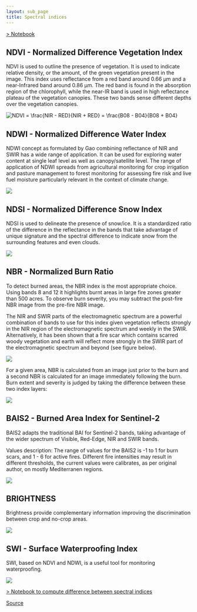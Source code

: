 ```yaml
---
layout: sub_page
title: Spectral indices
---
```


[> Notebook](https://nicolasdeffense.github.io/eo-toolbox/notebooks/6_Spectral_indices/spectral_indices.html)

## NDVI - Normalized Difference Vegetation Index

NDVI is used to outline the presence of vegetation. It is used to indicate relative density, or the amount, of the green vegetation present in the image. This index uses reflectance from a red band around 0.66 μm and a near-Infrared band around 0.86 μm. The red band is found in the absorption region of the chlorophyll, while the near-IR band is used in high reflectance plateau of the vegetation canopies. These two bands sense different depths over the vegetation canopies.


<img src="https://latex.codecogs.com/svg.latex?NDVI = \frac{NIR - RED}{NIR + RED} = \frac{B08 - B04}{B08 + B04}" title="NDVI = \frac{NIR - RED}{NIR + RED} = \frac{B08 - B04}{B08 + B04}"/>


## NDWI - Normalized Difference Water Index

NDWI concept as formulated by Gao combining reflectance of NIR and SWIR has a wide range of application. It can be used for exploring water content at single leaf level as well as canopy/satellite level. The range of application of NDWI spreads from agricultural monitoring for crop irrigation and pasture management to forest monitoring for assessing fire risk and live fuel moisture particularly relevant in the context of climate change.

<img src="https://latex.codecogs.com/svg.latex? NDWI = \frac{NIR - SWIR}{NIR + SWIR} = \frac{B08 - B11}{B08 + B11}"/>

## NDSI - Normalized Difference Snow Index

NDSI is used to delineate the presence of snow/ice. It is a standardized ratio of the difference in the reflectance in the bands that take advantage of unique signature and the spectral difference to indicate snow from the surrounding features and even clouds.

<img src="https://latex.codecogs.com/svg.latex? NDSI = \frac{GREEN - SWIR}{GREEN + SWIR} = \frac{B03 - B11}{B03 + B11}"/>


## NBR - Normalized Burn Ratio

To detect burned areas, the NBR index is the most appropriate choice. Using bands 8 and 12 it highlights burnt areas in large fire zones greater than 500 acres. To observe burn severity, you may subtract the post-fire NBR image from the pre-fire NBR image.

The NIR and SWIR parts of the electromagnetic spectrum are a powerful combination of bands to use for this index given vegetation reflects strongly in the NIR region of the electromagnetic spectrum and weekly in the SWIR. Alternatively, it has been shown that a fire scar which contains scarred woody vegetation and earth will reflect more strongly in the SWIR part of the electromagnetic spectrum and beyond (see figure below).

<img src="https://latex.codecogs.com/svg.latex? NBR = \frac{NIR - SWIR}{NIR + SWIR} = \frac{B08 - B12}{B08 + B12}"/>


For a given area, NBR is calculated from an image just prior to the burn and a second NBR is calculated for an image immediately following the burn. Burn extent and severity is judged by taking the difference between these two index layers:

<img src="https://latex.codecogs.com/svg.latex? dNBR = NBR_{prefire} - NBR_{postfire}"/>


## BAIS2 - Burned Area Index for Sentinel-2

BAIS2 adapts the traditional BAI for Sentinel-2 bands, taking advantage of the wider spectrum of Visible, Red-Edge, NIR and SWIR bands.

Values description: The range of values for the BAIS2 is -1 to 1 for burn scars, and 1 - 6 for active fires. Different fire intensities may result in different thresholds, the current values were calibrates, as per original author, on mostly Mediterranen regions.

<img src="https://latex.codecogs.com/svg.latex? BAIS2 = \left(1-\sqrt{\frac{B06*B07*B8A}{B4}}\right) *\left(\frac{B12-B8A}{\sqrt{B12+B8A}}+1\right)"/>

## BRIGHTNESS

Brightness provide complementary information improving the discrimination between crop and no-crop areas.

<img src="https://latex.codecogs.com/svg.latex? Brightness = \sqrt{GREEN^{2}+RED^{2}+NIR^{2}+SWIR^{2}} = \sqrt{B03^{2}+B04^{2}+B08^{2}+B11^{2}}"/>

## SWI - Surface Waterproofing Index

SWI, based on NDVI and NDWI, is a useful tool for monitoring waterproofing.

<img src="https://latex.codecogs.com/svg.latex? SWI = (NDVI - NDWI)^2"/>





[> Notebook to compute difference between spectral indices](https://nicolasdeffense.github.io/eo-toolbox/notebooks/6_Spectral_indices/spectral_indices_difference.html)


[Source](https://eos.com/make-an-analysis/index-stack/)